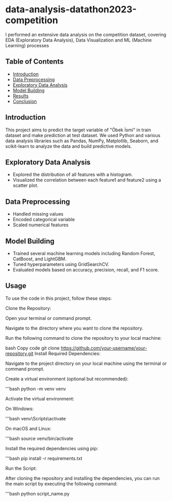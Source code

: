 # data-analysis-datathon2023-competition
I performed an extensive data analysis on the competition dataset, covering EDA (Exploratory Data Analysis), Data Visualization and ML (Machine Learning) processes

## Table of Contents
- [Introduction](#introduction)
- [Data Preprocessing](#data-preprocessing)
- [Exploratory Data Analysis](#exploratory-data-analysis)
- [Model Building](#model-building)
- [Results](#results)
- [Conclusion](#conclusion)


## Introduction
This project aims to predict the target variable of "Öbek İsmi" in train dataset and make prediction at test dataset. We used Python and various data analysis libraries such as Pandas, NumPy, Matplotlib, Seaborn, and scikit-learn to analyze the data and build predictive models.


## Exploratory Data Analysis
- Explored the distribution of all features with a histogram.
- Visualized the correlation between each feature1 and feature2 using a scatter plot.


## Data Preprocessing
- Handled missing values
- Encoded categorical variable
- Scaled numerical features

## Model Building
- Trained several machine learning models including Random Forest, CatBoost, and LightGBM.
- Tuned hyperparameters using GridSearchCV.
- Evaluated models based on accuracy, precision, recall, and F1 score.


## Usage
To use the code in this project, follow these steps:

Clone the Repository:

Open your terminal or command prompt.

Navigate to the directory where you want to clone the repository.

Run the following command to clone the repository to your local machine:

bash
Copy code
git clone https://github.com/your-username/your-repository.git
Install Required Dependencies:

Navigate to the project directory on your local machine using the terminal or command prompt.

Create a virtual environment (optional but recommended):

'''bash
  python -m venv venv


Activate the virtual environment:

On Windows:

'''bash
  venv\Scripts\activate
  
On macOS and Linux:

'''bash
source venv/bin/activate

Install the required dependencies using pip:

'''bash
  pip install -r requirements.txt


Run the Script:

After cloning the repository and installing the dependencies, you can run the main script by executing the following command:

'''bash
  python script_name.py



